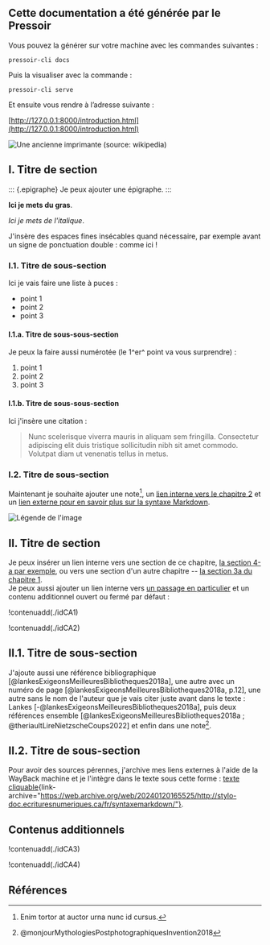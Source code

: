 <!--insérer ci-dessous le texte en markdown de l'introduction-->


## Cette documentation a été générée par le Pressoir

Vous pouvez la générer sur votre machine avec les commandes suivantes :

`pressoir-cli docs`

Puis la visualiser avec la commande :

`pressoir-cli serve`

Et ensuite vous rendre à l’adresse suivante :

[http://127.0.0.1:8000/introduction.html](http://127.0.0.1:8000/introduction.html)

![Une ancienne imprimante (source: [wikipedia](https://en.wikipedia.org/wiki/History_of_printing#/media/File:Printer_in_1568-ce.png))](./media/Printer_in_1568-ce.png)


## I. Titre de section

::: {.epigraphe}
Je peux ajouter une épigraphe.
:::

**Ici je mets du gras**.

*Ici je mets de l'italique*.

J'insère des espaces fines insécables quand nécessaire, par exemple avant un signe de ponctuation double&nbsp;: comme ici&nbsp;!

### I.1. Titre de sous-section

Ici je vais faire une liste à puces&nbsp;:

- point 1
- point 2
- point 3

#### I.1.a. Titre de sous-sous-section

Je peux la faire aussi numérotée (le 1^er^ point va vous surprendre)&nbsp;:

1. point 1
2. point 2
3. point 3

#### I.1.b. Titre de sous-sous-section

Ici j'insère une citation&nbsp;:

> Nunc scelerisque viverra mauris in aliquam sem fringilla. Consectetur adipiscing elit duis tristique sollicitudin nibh sit amet commodo. Volutpat diam ut venenatis tellus in metus.

### I.2. Titre de sous-section

Maintenant je souhaite ajouter une note[^1], un [lien interne vers le chapitre 2](chapitre2.html) et un [lien externe pour en savoir plus sur la syntaxe Markdown](http://stylo-doc.ecrituresnumeriques.ca/fr/syntaxemarkdown/).

![Légende de l'image](./media/imagelivre.jpeg)

<!-- pour insérer une illustration directement dans le corps du texte-->



## II. Titre de section

Je peux insérer un lien interne vers une section de ce chapitre, [la section 4-a par exemple](introduction.html#introduction-ii-2-titre-de-sous-section-niveau-3b), ou vers une section d'un autre chapitre -- [la section 3a du chapitre 1](chapitre1.html#chapitre1-titre-niveau-3a).    
   Je peux aussi ajouter un lien interne vers [un passage en particulier](#mon-ancre) et un contenu additionnel ouvert ou fermé par défaut&nbsp;:

!contenuadd(./idCA1)


!contenuadd(./idCA2)


## II.1. Titre de sous-section

J'ajoute aussi une référence bibliographique [@lankesExigeonsMeilleuresBibliotheques2018a], une autre avec un numéro de page [@lankesExigeonsMeilleuresBibliotheques2018a, p.12], une autre sans le nom de l'auteur que je vais citer juste avant dans le texte&nbsp;: Lankes [-@lankesExigeonsMeilleuresBibliotheques2018a], puis deux références ensemble [@lankesExigeonsMeilleuresBibliotheques2018a ; @theriaultLireNietzscheCoups2022] et enfin dans une note[^2].

## II.2. Titre de sous-section

Pour avoir des sources pérennes, j'archive mes liens externes à l'aide de la WayBack machine et je l'intègre dans le texte sous cette forme&nbsp;: [texte cliquable](http://stylo-doc.ecrituresnumeriques.ca/fr/syntaxemarkdown/){link-archive="https://web.archive.org/web/20240120165525/http://stylo-doc.ecrituresnumeriques.ca/fr/syntaxemarkdown/"}.



[^1]: Enim tortor at auctor urna nunc id cursus.

[^2]: @monjourMythologiesPostphotographiquesInvention2018


## Contenus additionnels

<!-- si pas de CA, supprimer le titre de niveau 2 -->

!contenuadd(./idCA3)

!contenuadd(./idCA4)


## Références

<!-- C'est ici que s'afficheront les références bibliographiques du fichier introduction.bib dans le html. Si pas de références, supprimer le titre de niveau 2-->
